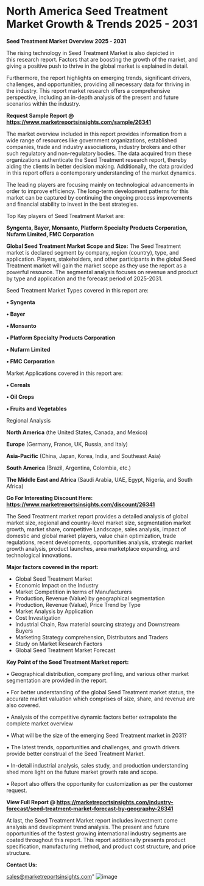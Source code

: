  # North America Seed Treatment Market Growth & Trends 2025 - 2031

<Strong> Seed Treatment Market Overview 2025 - 2031</strong>

The rising technology in Seed Treatment Market is also depicted in this research report. Factors that are boosting the growth of the market, and giving a positive push to thrive in the global market is explained in detail.

Furthermore, the report highlights on emerging trends, significant drivers, challenges, and opportunities, providing all necessary data for thriving in the industry. This report market research offers a comprehensive perspective, including an in-depth analysis of the present and future scenarios within the industry.

<strong>Request Sample Report @ <a href=https://www.marketreportsinsights.com/sample/26341>https://www.marketreportsinsights.com/sample/26341</a></strong>

The market overview included in this report provides information from a wide range of resources like government organizations, established companies, trade and industry associations, industry brokers and other such regulatory and non-regulatory bodies. The data acquired from these organizations authenticate the Seed Treatment research report, thereby aiding the clients in better decision making. Additionally, the data provided in this report offers a contemporary understanding of the market dynamics.

The leading players are focusing mainly on technological advancements in order to improve efficiency. The long-term development patterns for this market can be captured by continuing the ongoing process improvements and financial stability to invest in the best strategies.

Top Key players of Seed Treatment Market are:

<strong>Syngenta, Bayer, Monsanto, Platform Specialty Products Corporation, Nufarm Limited, FMC Corporation</strong>

<strong><b>Global Seed Treatment Market Scope and Size:</b></strong>
The Seed Treatment market is declared segment by company, region (country), type, and application. Players, stakeholders, and other participants in the global Seed Treatment market will gain the market scope as they use the report as a powerful resource. The segmental analysis focuses on revenue and product by type and application and the forecast period of 2025-2031.

Seed Treatment Market Types covered in this report are:

<strong>• Syngenta

• Bayer

• Monsanto

• Platform Specialty Products Corporation

• Nufarm Limited

• FMC Corporation</strong>

Market Applications covered in this report are:

<strong>• Cereals

• Oil Crops

• Fruits and Vegetables</strong> 

Regional Analysis

<strong>North America</strong> (the United States, Canada, and Mexico)

<strong>Europe</strong> (Germany, France, UK, Russia, and Italy)

<strong>Asia-Pacific</strong> (China, Japan, Korea, India, and Southeast Asia)

<strong>South America</strong> (Brazil, Argentina, Colombia, etc.)

<strong>The Middle East and Africa</strong> (Saudi Arabia, UAE, Egypt, Nigeria, and South Africa)

<strong>Go For Interesting Discount Here: <a href=https://www.marketreportsinsights.com/discount/26341>https://www.marketreportsinsights.com/discount/26341</a></strong>

The Seed Treatment market report provides a detailed analysis of global market size, regional and country-level market size, segmentation market growth, market share, competitive Landscape, sales analysis, impact of domestic and global market players, value chain optimization, trade regulations, recent developments, opportunities analysis, strategic market growth analysis, product launches, area marketplace expanding, and technological innovations.

<strong><b>Major factors covered in the report:</b></strong>
<ul>
  <li>Global Seed Treatment Market </li>
  <li>Economic Impact on the Industry</li>
  <li>Market Competition in terms of Manufacturers</li>
  <li>Production, Revenue (Value) by geographical segmentation</li>
  <li>Production, Revenue (Value), Price Trend by Type</li>
  <li>Market Analysis by Application</li>
  <li>Cost Investigation</li>
  <li>Industrial Chain, Raw material sourcing strategy and Downstream Buyers</li>
  <li>Marketing Strategy comprehension, Distributors and Traders</li>
  <li>Study on Market Research Factors</li>
  <li>Global Seed Treatment Market Forecast</li>
</ul>

<strong><b>Key Point of the Seed Treatment Market report:</b></strong>

• Geographical distribution, company profiling, and various other market segmentation are provided in the report.

• For better understanding of the global Seed Treatment market status, the accurate market valuation which comprises of size, share, and revenue are also covered.

• Analysis of the competitive dynamic factors better extrapolate the complete market overview

• What will be the size of the emerging Seed Treatment market in 2031?

• The latest trends, opportunities and challenges, and growth drivers provide better construal of the Seed Treatment Market.

• In-detail industrial analysis, sales study, and production understanding shed more light on the future market growth rate and scope.

• Report also offers the opportunity for customization as per the customer request.

<strong><b>View Full Report @ <a href=https://marketreportsinsights.com/industry-forecast/seed-treatment-market-forecast-by-geography-26341>https://marketreportsinsights.com/industry-forecast/seed-treatment-market-forecast-by-geography-26341</a></b></strong>


At last, the Seed Treatment Market report includes investment come analysis and development trend analysis. The present and future opportunities of the fastest growing international industry segments are coated throughout this report. This report additionally presents product specification, manufacturing method, and product cost structure, and price structure.

<strong>Contact Us:</strong>

sales@marketreportsinsights.com"
![image](https://github.com/user-attachments/assets/ecb30ddd-e2dd-4c8a-a54b-6622a3e061ce)
